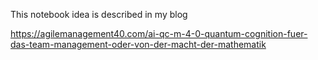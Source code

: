 This notebook idea is described in my blog

https://agilemanagement40.com/ai-qc-m-4-0-quantum-cognition-fuer-das-team-management-oder-von-der-macht-der-mathematik
